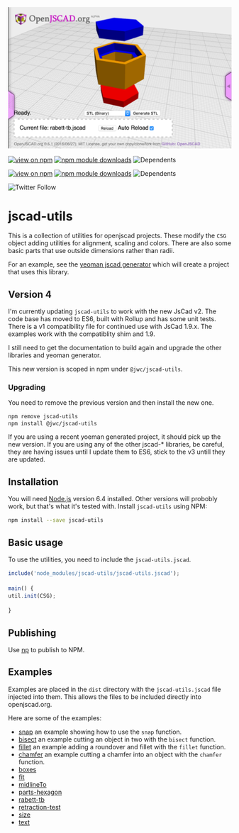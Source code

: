 ![hero image](./images/rabett-tb.png)

[![view on npm](http://img.shields.io/npm/v/jscad-utils.svg)](https://www.npmjs.org/package/jscad-utils)
[![npm module downloads](http://img.shields.io/npm/dt/jscad-utils.svg)](https://www.npmjs.org/package/jscad-utils)
![Dependents](http://img.shields.io/librariesio/dependents/npm/jscad-utils)

[![view on npm](http://img.shields.io/npm/v/@jwc/jscad-utils.svg)](https://www.npmjs.org/package/@jwc/jscad-utils)
[![npm module
downloads](http://img.shields.io/npm/dt/@jwc/jscad-utils.svg)](https://www.npmjs.org/package/@jwc/jscad-utils)
![Dependents](http://img.shields.io/librariesio/dependents/npm/@jwc%2Fjscad-utils)

![Twitter Follow](https://img.shields.io/twitter/follow/johnwebbcole?label=Follow&style=social)

# jscad-utils

This is a collection of utilities for openjscad projects. These modify the `CSG` object adding utilities for alignment,
scaling and colors. There are also some basic parts that use outside dimensions rather than radii.

For an example, see the [yeoman jscad generator](https://www.npmjs.com/package/generator-jscad) which will create a
project that uses this library.

## Version 4

I'm currently updating `jscad-utils` to work with the new JsCad v2. The code base has moved to ES6, built with Rollup
and has some unit tests. There is a v1 compatibility file for continued use with JsCad 1.9.x. The examples work with the
compatiblity shim and 1.9.

I still need to get the documentation to build again and upgrade the other libraries and yeoman generator.

This new version is scoped in npm under `@jwc/jscad-utils`.

### Upgrading

You need to remove the previous version and then install the new one.

```
npm remove jscad-utils
npm install @jwc/jscad-utils
```

If you are using a recent yoeman generated project, it should pick up the new version. If you are using any of the other
jscad-\* libraries, be careful, they are having issues until I update them to ES6, stick to the v3 untill they are
updated.

## Installation

You will need [Node.js](https://nodejs.org) version 6.4 installed. Other versions will probobly work, but that's what
it's tested with. Install `jscad-utils` using NPM:

```bash
npm install --save jscad-utils
```

## Basic usage

To use the utilities, you need to include the `jscad-utils.jscad`.

```javascript
include('node_modules/jscad-utils/jscad-utils.jscad');

main() {
util.init(CSG);

}
```

## Publishing

Use [np](https://github.com/sindresorhus/np) to publish to NPM.

## Examples

Examples are placed in the `dist` directory with the `jscad-utils.jscad` file injected into them. This allows the files to be included directly into openjscad.org.

Here are some of the examples:

- [snap](http://openjscad.org/#https://gitlab.com/johnwebbcole/jscad-utils/raw/master/dist/examples/snap.jscad) an example showing how to use the `snap` function.
- [bisect](http://openjscad.org/#https://gitlab.com/johnwebbcole/jscad-utils/raw/master/dist/examples/bisect.jscad) an example cutting an object in two with the `bisect` function.
- [fillet](http://openjscad.org/#https://gitlab.com/johnwebbcole/jscad-utils/raw/master/dist/examples/fillet.jscad) an example adding a roundover and fillet with the `fillet` function.
- [chamfer](http://openjscad.org/#https://gitlab.com/johnwebbcole/jscad-utils/raw/master/dist/examples/chamfer.jscad) an example cutting a chamfer into an object with the `chamfer` function.
- [boxes](http://openjscad.org/#https://gitlab.com/johnwebbcole/jscad-utils/raw/master/dist/examples/boxes.jscad)
- [fit](http://openjscad.org/#https://gitlab.com/johnwebbcole/jscad-utils/raw/master/dist/examples/fit.jscad)
- [midlineTo](http://openjscad.org/#https://gitlab.com/johnwebbcole/jscad-utils/raw/master/dist/examples/midlineTo.jscad)
- [parts-hexagon](http://openjscad.org/#https://gitlab.com/johnwebbcole/jscad-utils/raw/master/dist/examples/parts-hexagon.jscad)
- [rabett-tb](http://openjscad.org/#https://gitlab.com/johnwebbcole/jscad-utils/raw/master/dist/examples/rabett-tb.jscad)
- [retraction-test](http://openjscad.org/#https://gitlab.com/johnwebbcole/jscad-utils/raw/master/dist/examples/retraction-test.jscad)
- [size](http://openjscad.org/#https://gitlab.com/johnwebbcole/jscad-utils/raw/master/dist/examples/size.jscad)
- [text](http://openjscad.org/#https://gitlab.com/johnwebbcole/jscad-utils/raw/master/dist/examples/text.jscad)
